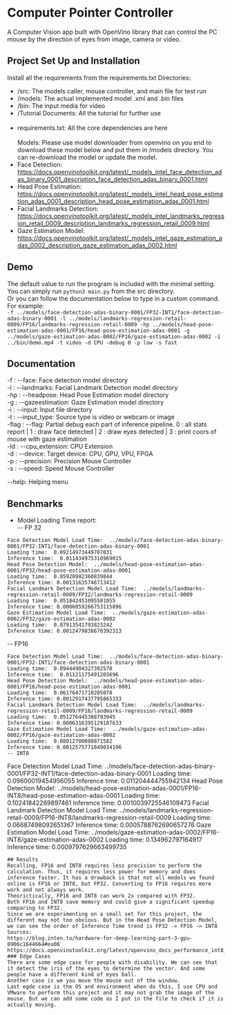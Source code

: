 # Computer Pointer Controller

A Computer Vision app built with OpenVino library that can control the PC mouse by the direction of eyes from image, camera or video. 

## Project Set Up and Installation
Install all the requirements from the requirements.txt
Directories:  
- /src: The models caller, mouse controller, and main file for test run  
- /models: The actual implemented model .xml and .bin files  
- /bin: The input media for video  
- /Tutorial Documents: All the tutorial for further use  <br><br>
- requirements.txt: All the core dependencies are here    <br><br>
Models:
Please use model downloader from openvino on you end to download these model below and put them in /models directory. You can re-download the model or update the model.  
- Face Detection: https://docs.openvinotoolkit.org/latest/_models_intel_face_detection_adas_binary_0001_description_face_detection_adas_binary_0001.html  
- Head Pose Estimation: https://docs.openvinotoolkit.org/latest/_models_intel_head_pose_estimation_adas_0001_description_head_pose_estimation_adas_0001.html  
- Facial Landmarks Detection: https://docs.openvinotoolkit.org/latest/_models_intel_landmarks_regression_retail_0009_description_landmarks_regression_retail_0009.html  
- Gaze Estimation Model: https://docs.openvinotoolkit.org/latest/_models_intel_gaze_estimation_adas_0002_description_gaze_estimation_adas_0002.html  

## Demo
The default value to run the program is included with the minimal setting. You can simply run ```python3 main.py``` from the src directory.  
Or you can follow the documentation below to type in a custom command. For example:  
```-f ../models/face-detection-adas-binary-0001/FP32-INT1/face-detection-adas-binary-0001 -l ../models/landmarks-regression-retail-0009/FP16/landmarks-regression-retail-0009 -hp ../models/head-pose-estimation-adas-0001/FP16/head-pose-estimation-adas-0001 -g ../models/gaze-estimation-adas-0002/FP16/gaze-estimation-adas-0002 -i ../bin/demo.mp4 -t video -d CPU -debug 0 -p low -s fast```   

## Documentation
-f : --face: Face detection model directory  
-l : --landmarks: Facial Landmark Detection model directory  
-hp : --headpose: Head Pose Estimation model directory  
-g : --gazeestimation: Gaze Estimation model directory  
-i : --input: Input file directory  
-t : --input_type: Source type is video or webcam or image  
-flag : --flag: Partial debug each part of inference pipeline. 0 : all stats report | 1 : draw face detected | 2 : draw eyes detected | 3 : print coors of mouse with gaze estimation  
-ld : --cpu_extension: CPU Extension  
-d : --device: Target device: CPU, GPU, VPU, FPGA  
-p : --precision: Precision Mouse Controller  
-s : --speed: Speed Mouse Controller  
  
--help: Helping menu

## Benchmarks
- Model Loading Time report:  
-- FP 32
```
Face Detection Model Load Time:  ../models/face-detection-adas-binary-0001/FP32-INT1/face-detection-adas-binary-0001
Loading time:  0.09214973449707031
Inference time:  0.011434975316969015
Head Pose Detection Model:  ../models/head-pose-estimation-adas-0001/FP32/head-pose-estimation-adas-0001
Loading time:  0.05920982360839844
Inference time: 0.00131635746713412
Facial Landmark Detection Model Load Time:  ../models/landmarks-regression-retail-0009/FP32/landmarks-regression-retail-0009
Loading time:  0.051842451095581055
Inference time: 0.0006059266753115896
Gaze Estimation Model Load Time:  ../models/gaze-estimation-adas-0002/FP32/gaze-estimation-adas-0002
Loading time:  0.07913541793823242
Inference time: 0.0012479838678392313
```
-- FP16
```
Face Detection Model Load Time:  ../models/face-detection-adas-binary-0001/FP32-INT1/face-detection-adas-binary-0001
Loading time:  0.09444904327392578
Inference time:  0.01121175491203696
Head Pose Detection Model:  ../models/head-pose-estimation-adas-0001/FP16/head-pose-estimation-adas-0001
Loading time:  0.06176471710205078
Inference time: 0.0012917437795865333
Facial Landmark Detection Model Load Time:  ../models/landmarks-regression-retail-0009/FP16/landmarks-regression-retail-0009
Loading time:  0.051276445388793945
Inference time: 0.0006316395129187633
Gaze Estimation Model Load Time:  ../models/gaze-estimation-adas-0002/FP16/gaze-estimation-adas-0002
Loading time:  0.08012700080871582
Inference time: 0.0012575771849034196
-- INT8
```
Face Detection Model Load Time:  ../models/face-detection-adas-binary-0001/FP32-INT1/face-detection-adas-binary-0001
Loading time:  0.09600019454956055
Inference time:  0.011204444755942134
Head Pose Detection Model:  ../models/head-pose-estimation-adas-0001/FP16-INT8/head-pose-estimation-adas-0001
Loading time:  0.10241842269897461
Inference time: 0.0010039725546109473
Facial Landmark Detection Model Load Time:  ../models/landmarks-regression-retail-0009/FP16-INT8/landmarks-regression-retail-0009
Loading time:  0.06687498092651367
Inference time: 0.0005788762690657276
Gaze Estimation Model Load Time:  ../models/gaze-estimation-adas-0002/FP16-INT8/gaze-estimation-adas-0002
Loading time:  0.134962797164917
Inference time: 0.0009797629663499735
```
## Results
Recalling, FP16 and INT8 requires less precision to perform the calculation. Thus, it requires less power for memory and does inference faster. It has a drawback is that not all models we found online is FP16 or INT8, but FP32. Converting to FP16 requires more work and not always work.  
Theorictically, FP16 and INT8 can work 2x compared with FP32.  
Both FP16 and INT8 save memory and could give a significant speedup comparing to FP32.  
Since we are experimenting on a small set for this project, the different may not too obvious. But in the Head Pose Detection Model, we can see the order of Inference Time trend is FP32 -> FP16 -> INT8
Sources:   
https://blog.inten.to/hardware-for-deep-learning-part-3-gpu-8906c1644664#ea08  
https://docs.openvinotoolkit.org/latest/openvino_docs_performance_int8_vs_fp32.html  
### Edge Cases
There are some edge case for people with disability. We can see that it detect the iris of the eyes to determine the vector. And some people have a different kind of eyes ball.  
Another case is we you move the mouse out of the window.  
Last egde case is the OS and environment when do this, I use CPU and VMware to perform this project and it may not grab the image of the mouse. But we can add some code as I put in the file to check if it is actually moving.